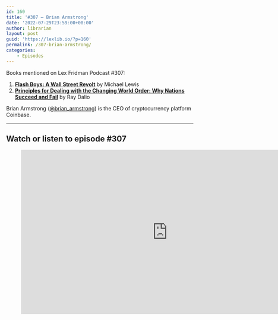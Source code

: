 ```yaml
---
id: 160
title: '#307 – Brian Armstrong'
date: '2022-07-29T23:59:00+00:00'
author: librarian
layout: post
guid: 'https://lexlib.io/?p=160'
permalink: /307-brian-armstrong/
categories:
    - Episodes
---
```


Books mentioned on Lex Fridman Podcast #307:

1. **[Flash Boys: A Wall Street Revolt](https://amzn.to/3EHFAq1)** by Michael Lewis
2. **[Principles for Dealing with the Changing World Order: Why Nations Succeed and Fail](https://amzn.to/3Gn9rp7)** by Ray Dalio

Brian Armstrong ([@brian\_armstrong](https://twitter.com/brian_armstrong)) is the CEO of cryptocurrency platform Coinbase.

- - - - - -

## Watch or listen to episode #307

<figure class="wp-block-embed is-type-video is-provider-youtube wp-block-embed-youtube wp-embed-aspect-16-9 wp-has-aspect-ratio"><div class="wp-block-embed__wrapper"><iframe allow="accelerometer; autoplay; clipboard-write; encrypted-media; gyroscope; picture-in-picture" allowfullscreen="" frameborder="0" height="443" loading="lazy" src="https://www.youtube.com/embed/VBPTFlpv31k?feature=oembed" title="Brian Armstrong: Coinbase, Cryptocurrency, and Government Regulation | Lex Fridman Podcast #307" width="788"></iframe></div></figure>